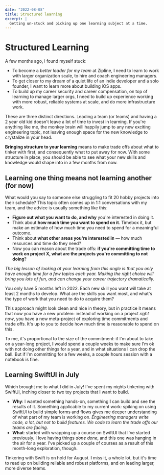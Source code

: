 ```yaml
---
date: "2022-08-08"
title: Structured learning
excerpt: |
  Getting un-stuck and picking up one learning subject at a time.
---
```


# Structured Learning

A few months ago, I found myself stuck:
- To become a *better leader for my team* at Zipline, I need to learn to work with larger organization scale, to hire and coach engineering managers.
- To get closer to my dream of a quiet life of an indie developer and a solo founder, I want to learn more about building iOS apps.
- To build up my career security and career compensation, on top of learning to manage larger orgs, I need to build up experience working with more robust, reliable systems at scale, and do more infrastructure work.

These are three distinct directions. Leading a team (or teams) and having a 2 year old kid doesn't leave a lot of time to invest in learning. If you're anything like me, the monkey brain will happily jump to any new exciting engineering topic, not leaving enough space for the new knowledge to crystalize in your head.

**Bringing structure to your learning** means to make trade offs about what to tinker with first, and consequently what to put away for now. With some structure in place, you should be able to see what your new skills and knowledge would shape into in a few months from now.


## Learning one thing means not learning another (for now)

What would you say to someone else struggling to fit 20 hobby projects into their schedule? This topic often comes up in 1:1 conversations with my team, and the advice is usually something like this:
- **Figure out what you want to do, and why** you're interested in doing it.
- Think about **how much time you want to spend on it**. Timebox it, but make an estimate of how much time you need to spend for a meaningful outcome.
- Think about **what other areas you're interested in** — how much resources and time do they need?
- Now you can reason about the trade offs: **if you're committing time to work on project X, what are the projects you're committing to not doing**?

*The big lesson of looking at your learning from this angle is that you only have enough time for a few topics each year. Making the right choice will bring you lots of fun, and can change your career trajectory dramatically.*

<Callout>You only have 5 months left in 2022. Each new skill you want will take at least 2 months to develop. What are the skills you want most, and what's the type of work that you need to do to acquire them?</Callout>

This approach might look clean and nice in theory, but in practice it means that now you have a new problem: instead of working on a project _right now_, you have a new meta-project of exploring time commitments and trade offs. It's up to you to decide how much time is reasonable to spend on this.

To me, it's proportional to the size of the commitment: if I'm about to take on a year-long project, I would spend a couple weeks to make sure I'm ok with not doing other things for a year, and in what situations I can drop the ball. But if I'm committing for a few weeks, a couple hours session with a notebook is fine.

## Learning SwiftUI in July

Which brought me to what I did in July! I've spent my nights tinkering with SwiftUI, inching closer to two toy projects that I want to build.

- **Why**: I wanted something hands-on, something I can build and see the results of it. Something applicable to my current work: spiking on using SwiftUI to build simple forms and flows gives me deeper understanding of what part of my team is working on. *Engineering managers write code, a lot, but not to build features. We code to learn the trade offs our teams are facing.*
- **What**: started with wrapping up a course on SwiftUI that I've started previously. I love having things _done done_, and this one was hanging in the air for a year. I've picked up a couple of courses as a result of this month-long exploration, though.

Tinkering with Swift is on hold for August. I miss it, a whole lot, but it's time to read up on building reliable and robust platforms, and on leading larger, more diverse teams.
